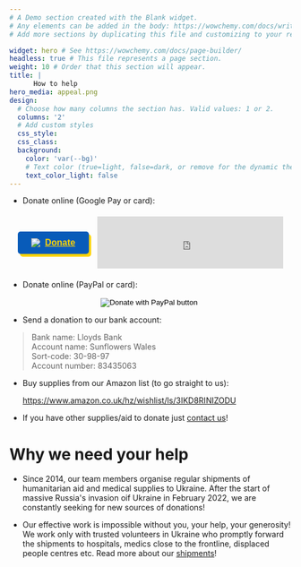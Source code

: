 ```yaml
---
# A Demo section created with the Blank widget.
# Any elements can be added in the body: https://wowchemy.com/docs/writing-markdown-latex/
# Add more sections by duplicating this file and customizing to your requirements.

widget: hero # See https://wowchemy.com/docs/page-builder/
headless: true # This file represents a page section.
weight: 10 # Order that this section will appear.
title: |
      How to help
hero_media: appeal.png
design:
  # Choose how many columns the section has. Valid values: 1 or 2.
  columns: '2'
  # Add custom styles
  css_style: 
  css_class:
  background:
    color: 'var(--bg)'
    # Text color (true=light, false=dark, or remove for the dynamic theme color).
    text_color_light: false
---
```


* Donate online (Google Pay or card):
<script type="text/javascript" defer="" src="https://donorbox.org/install-popup-button.js" id="donorbox-popup-button-installer"> </script>

<script src="https://donorbox.org/widget.js" paypalExpress="false"></script>



<div style="display: flex; justify-content: center; align-items: center; gap: 15px; margin: 20px 0; flex-wrap: wrap; ">

  <!-- Donate button -->
  <a class="dbox-donation-button" id="preview_inline_popup_button"
     href="https://donorbox.org/medical-supplies-for-ukraine-813129?"
     style="background: #085bb9; color: #ffd303; text-decoration: underline; 
            box-shadow: 4px 5px #ffd303; font-family: Verdana, sans-serif; 
            font-weight: bold; display: inline-flex; align-items: center; gap: 8px; 
            font-size: 16px; border-radius: 5px; line-height: 24px; 
            padding: 8px 24px;">
     <img src="https://donorbox.org/images/white_logo.svg">Donate
  </a>

  <!-- Donation meter iframe -->
  <iframe height="93px" width="100%" 
          src="https://donorbox.org/embed/medical-supplies-for-ukraine-813129?donation_meter_color=%23085bb9&only_donation_meter=true&preview=true" 
          style="max-width: 332px; min-width: 250px; min-height: 90px; border: none;" 
          seamless="seamless" name="donorbox" scrolling="no">
  </iframe>

</div>

* Donate online (PayPal or card):

<form action="https://www.paypal.com/donate" method="post" target="_top" align="center">
<input type="hidden" name="hosted_button_id" value="8CTUQ9ASWTF7U" />
<input type="image" src="https://www.paypalobjects.com/en_US/GB/i/btn/btn_donateCC_LG.gif" border="0" name="submit" title="PayPal - The safer, easier way to pay online!" alt="Donate with PayPal button" />
<img alt="" border="0" src="https://www.paypal.com/en_GB/i/scr/pixel.gif" width="1" height="1" />
</form>

* Send a donation to our bank account:
>   Bank name: Lloyds Bank</br>
    Account name: Sunflowers Wales</br>
    Sort-code: 30-98-97</br>
    Account number: 83435063

* Buy supplies from our Amazon list (to go straight to us):

    <a href="https://www.amazon.co.uk/hz/wishlist/ls/3IKD8RINIZODU">https://www.amazon.co.uk/hz/wishlist/ls/3IKD8RINIZODU</a>

*  If you have other supplies/aid to donate just <a href="/contact/">contact us</a>!

<!-- * Donate  with Gift Aid through our Localgiving page:
<div style="text-align: center">
<script type="text/javascript" src="https://localgiving.org/js/embed.js"> </script>
<script type="text/javascript"> EMB.init(["35734","170","60"]); EMB.render(); </script>
</div> -->

# Why we need your help

* Since 2014, our team members organise regular shipments of humanitarian aid and medical supplies to Ukraine. After the start of massive Russia's invasion oif Ukraine in February 2022, we are constantly seeking for new sources of donations!

* Our effective work is impossible without you, your help, your generosity! We work only with trusted volunteers in Ukraine who promptly forward the shipments to hospitals, medics close to the frontline, displaced people centres etc. Read more about our <a href="/shipments/">shipments</a>!

